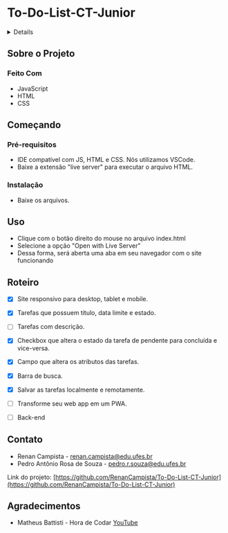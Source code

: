# To-Do-List-CT-Junior

<details>
  <Sumario>Índice</summary>
  <ol>
    <li>
      <a href="#sobre-o-projeto">Sobre o projeto</a>
      <ul>
        <li><a href="#feito-com">Feito Com</a></li>
      </ul>
    </li>
    <li>
      <a href="#começando">Começando</a>
      <ul>
        <li><a href="#pré-requisitos">Pré-requisitos</a></li>
        <li><a href="#instalação">Instalação</a></li>
      </ul>
    </li>
    <li><a href="#uso">Uso</a></li>
    <li><a href="#roteiro">Roteiro</a></li>
    <li><a href="#contato">Contato</a></li>
    <li><a href="#agradecimentos">Agradecimentos</a></li>
  </ol>
</details>

<!-- ABOUT THE PROJECT -->
## Sobre o Projeto

### Feito Com
* JavaScript
* HTML
* CSS


<!-- GETTING STARTED -->
## Começando

### Pré-requisitos
* IDE compatível com JS, HTML e CSS. Nós utilizamos VSCode.
* Baixe a extensão "live server" para executar o arquivo HTML.

### Instalação
* Baixe os arquivos.


<!-- USAGE EXAMPLES -->
## Uso
* Clique com o botão direito do mouse no arquivo index.html
* Selecione a opção "Open with Live Server"
* Dessa forma, será aberta uma aba em seu navegador com o site funcionando


<!-- ROADMAP -->
## Roteiro

- [x] Site responsivo para desktop, tablet e mobile.
- [x] Tarefas que possuem título, data limite e estado.
- [ ] Tarefas com descrição.
- [x] Checkbox que altera o estado da tarefa de pendente para concluída e vice-versa.
- [x] Campo que altera os atributos das tarefas.
- [x] Barra de busca.
- [x] Salvar as tarefas localmente e remotamente.  
- [ ] Transforme seu web app em um PWA.
- [ ] Back-end


<!-- CONTACT -->
## Contato

* Renan Campista - renan.campista@edu.ufes.br
* Pedro Antônio Rosa de Souza - pedro.r.souza@edu.ufes.br

Link do projeto: [https://github.com/RenanCampista/To-Do-List-CT-Junior](https://github.com/RenanCampista/To-Do-List-CT-Junior)


<!-- ACKNOWLEDGMENTS -->
## Agradecimentos

* Matheus Battisti - Hora de Codar [YouTube](https://www.youtube.com/c/MatheusBattisti)
